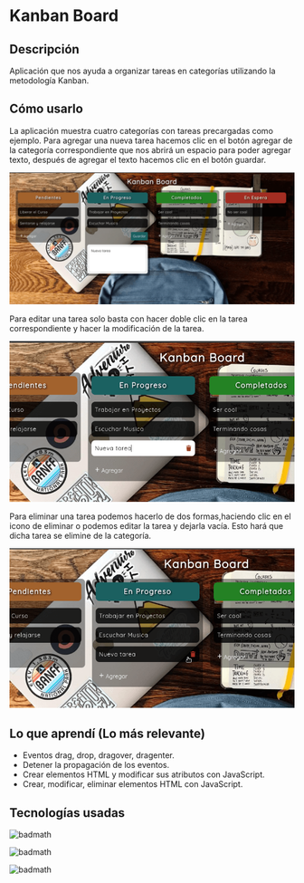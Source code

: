 # Kanban Board

## Descripción
Aplicación que nos ayuda a organizar tareas en categorías utilizando la metodología Kanban. 

## Cómo usarlo
La aplicación muestra cuatro categorías con tareas precargadas como ejemplo. Para agregar una nueva tarea hacemos clic en el botón agregar de la categoría correspondiente que nos abrirá un espacio para poder agregar texto, después de agregar el texto hacemos clic en el botón guardar. 

![Alt text](/img/readme/kanban-agregar.png "Optional title")

Para editar una tarea solo basta con hacer doble clic en la tarea correspondiente y hacer la modificación de la tarea.

![Alt text](/img/readme/kanban-editar.png "Optional title")

Para eliminar una tarea podemos hacerlo de dos formas,haciendo clic en el icono de eliminar o podemos editar la tarea y dejarla vacía. Esto hará que dicha tarea se elimine de la categoría. 

![Alt text](/img/readme/kanban-eliminar.png "Optional title")

## Lo que aprendí (Lo más relevante)
- Eventos drag, drop, dragover, dragenter.
- Detener la propagación de los eventos.
- Crear elementos HTML y modificar sus atributos con JavaScript.
- Crear, modificar, eliminar elementos HTML con JavaScript.

## Tecnologías usadas

![badmath](https://img.shields.io/badge/JavaScript-45%25-yellow)

![badmath](https://img.shields.io/badge/CSS-22%25-blueviolet)

![badmath](https://img.shields.io/badge/HTML-33%25-orange)
